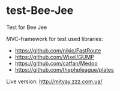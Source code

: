 # test-Bee-Jee
Test for Bee Jee

MVC-framework for test
used libraries:
- https://github.com/nikic/FastRoute
- https://github.com/Wixel/GUMP
- https://github.com/catfan/Medoo
- https://github.com/thephpleague/plates

Live version: http://mityay.zzz.com.ua/

